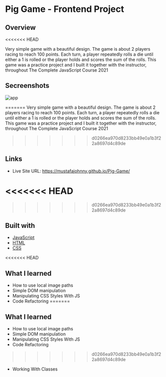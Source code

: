 # Pig Game - Frontend Project

## Overview
<<<<<<< HEAD

Very simple game with a beautiful design. The game is about 2 players racing to reach 100 points. Each turn, a player repeatedly rolls a die until either a 1 is rolled or the player holds and scores the sum of the rolls. This game was a practice project and I built it together with the instructor, throughout The Complete JavaScript Course 2021

## Secreenshots

![app](https://github.com/MustafaJohnny/Pig-Game/blob/master/screenshot.jpg?raw=true)

=======
Very simple game with a beautiful design. The game is about 2 players racing to reach 100 points. Each turn, a player repeatedly rolls a die until either a 1 is rolled or the player holds and scores the sum of the rolls. This game was a practice project and I built it together with the instructor, throughout The Complete JavaScript Course 2021

>>>>>>> d0266ea970d8233bb49e0a1b3f22a8697d4c89de
## Links

- Live Site URL: https://mustafajohnny.github.io/Pig-Game/

<<<<<<< HEAD
=======

>>>>>>> d0266ea970d8233bb49e0a1b3f22a8697d4c89de
## Built with

- [JavaScript](https://developer.mozilla.org/en-US/docs/Web/JavaScript)
- [HTML](https://developer.mozilla.org/en-US/docs/Web/HTML)
- [CSS](https://developer.mozilla.org/en-US/docs/Web/CSS)

<<<<<<< HEAD
## What I learned

- How to use local image paths
- Simple DOM manipulation
- Manipulating CSS Styles With JS
- Code Refactoring
=======


## What I learned

- How to use local image paths 
- Simple DOM manipulation
- Manipulating CSS Styles With JS
- Code Refactoring 
>>>>>>> d0266ea970d8233bb49e0a1b3f22a8697d4c89de
- Working With Classes

